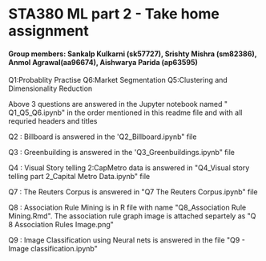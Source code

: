# STA380 ML part 2 - Take home assignment
#### Group members: Sankalp Kulkarni (sk57727), Srishty Mishra (sm82386), Anmol Agrawal(aa96674), Aishwarya Parida (ap63595)

Q1:Probablity Practise
Q6:Market Segmentation 
Q5:Clustering and Dimensionality Reduction 

Above 3 questions are answered in the Jupyter notebook named " Q1_Q5_Q6.ipynb" in the order mentioned in this readme file and with all requried headers and titles


Q2 : Billboard is answered in the 'Q2_Billboard.ipynb" file 

Q3 : Greenbuilding is answered in the 'Q3_Greenbuildings.ipynb" file

Q4 : Visual Story telling 2:CapMetro data is answered in "Q4_Visual story telling part 2_Capital Metro Data.ipynb" file

Q7 : The Reuters Corpus is answered in "Q7 The Reuters Corpus.ipynb" file

Q8 : Association Rule Mining is in R file with name "Q8_Association Rule Mining.Rmd". The association rule graph image is attached separtely as "Q 8 Association Rules Image.png"

Q9 : Image Classification using Neural nets is answered in the file "Q9 - Image classification.ipynb"






